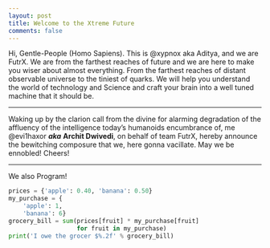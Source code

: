 ```yaml
---
layout: post
title: Welcome to the Xtreme Future
comments: false
---
```


Hi, Gentle-People (Homo Sapiens). This is @xypnox aka Aditya, and we are FutrX. We are from the farthest reaches of future and we are here to make you wiser about almost everything. From the farthest reaches of distant observable universe to the tiniest of quarks. We will help you understand the world of technology and Science and craft your brain into a well tuned machine that it should be.


***


Waking up by the clarion call from the divine for alarming degradation of the affluency of the intelligence today’s humanoids encumbrance of, me @evi1haxor ___aka___ **Archit Dwivedi**, on behalf of team FutrX, hereby announce the bewitching composure that we, here gonna vacillate. May we be ennobled!
Cheers!  



***

We also Program!

```python
prices = {'apple': 0.40, 'banana': 0.50}
my_purchase = {
    'apple': 1,
    'banana': 6}
grocery_bill = sum(prices[fruit] * my_purchase[fruit]
                   for fruit in my_purchase)
print('I owe the grocer $%.2f' % grocery_bill)
```
